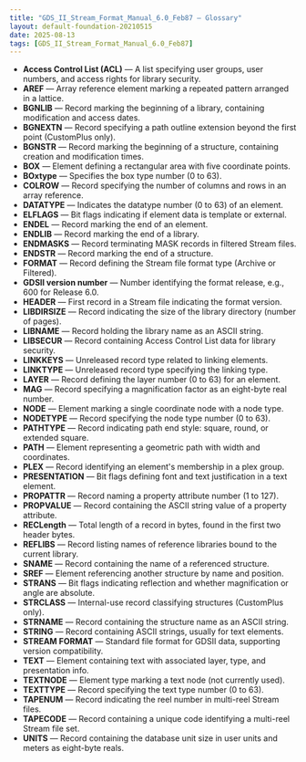 ```yaml
---
title: "GDS_II_Stream_Format_Manual_6.0_Feb87 — Glossary"
layout: default-foundation-20210515
date: 2025-08-13
tags: [GDS_II_Stream_Format_Manual_6.0_Feb87]
---
```


- **Access Control List (ACL)** — A list specifying user groups, user numbers, and access rights for library security.  
- **AREF** — Array reference element marking a repeated pattern arranged in a lattice.  
- **BGNLIB** — Record marking the beginning of a library, containing modification and access dates.  
- **BGNEXTN** — Record specifying a path outline extension beyond the first point (CustomPlus only).  
- **BGNSTR** — Record marking the beginning of a structure, containing creation and modification times.  
- **BOX** — Element defining a rectangular area with five coordinate points.  
- **BOxtype** — Specifies the box type number (0 to 63).  
- **COLROW** — Record specifying the number of columns and rows in an array reference.  
- **DATATYPE** — Indicates the datatype number (0 to 63) of an element.  
- **ELFLAGS** — Bit flags indicating if element data is template or external.  
- **ENDEL** — Record marking the end of an element.  
- **ENDLIB** — Record marking the end of a library.  
- **ENDMASKS** — Record terminating MASK records in filtered Stream files.  
- **ENDSTR** — Record marking the end of a structure.  
- **FORMAT** — Record defining the Stream file format type (Archive or Filtered).  
- **GDSII version number** — Number identifying the format release, e.g., 600 for Release 6.0.  
- **HEADER** — First record in a Stream file indicating the format version.  
- **LIBDIRSIZE** — Record indicating the size of the library directory (number of pages).  
- **LIBNAME** — Record holding the library name as an ASCII string.  
- **LIBSECUR** — Record containing Access Control List data for library security.  
- **LINKKEYS** — Unreleased record type related to linking elements.  
- **LINKTYPE** — Unreleased record type specifying the linking type.  
- **LAYER** — Record defining the layer number (0 to 63) for an element.  
- **MAG** — Record specifying a magnification factor as an eight-byte real number.  
- **NODE** — Element marking a single coordinate node with a node type.  
- **NODETYPE** — Record specifying the node type number (0 to 63).  
- **PATHTYPE** — Record indicating path end style: square, round, or extended square.  
- **PATH** — Element representing a geometric path with width and coordinates.  
- **PLEX** — Record identifying an element's membership in a plex group.  
- **PRESENTATION** — Bit flags defining font and text justification in a text element.  
- **PROPATTR** — Record naming a property attribute number (1 to 127).  
- **PROPVALUE** — Record containing the ASCII string value of a property attribute.  
- **RECLength** — Total length of a record in bytes, found in the first two header bytes.  
- **REFLIBS** — Record listing names of reference libraries bound to the current library.  
- **SNAME** — Record containing the name of a referenced structure.  
- **SREF** — Element referencing another structure by name and position.  
- **STRANS** — Bit flags indicating reflection and whether magnification or angle are absolute.  
- **STRCLASS** — Internal-use record classifying structures (CustomPlus only).  
- **STRNAME** — Record containing the structure name as an ASCII string.  
- **STRING** — Record containing ASCII strings, usually for text elements.  
- **STREAM FORMAT** — Standard file format for GDSII data, supporting version compatibility.  
- **TEXT** — Element containing text with associated layer, type, and presentation info.  
- **TEXTNODE** — Element type marking a text node (not currently used).  
- **TEXTTYPE** — Record specifying the text type number (0 to 63).  
- **TAPENUM** — Record indicating the reel number in multi-reel Stream files.  
- **TAPECODE** — Record containing a unique code identifying a multi-reel Stream file set.  
- **UNITS** — Record containing the database unit size in user units and meters as eight-byte reals.
